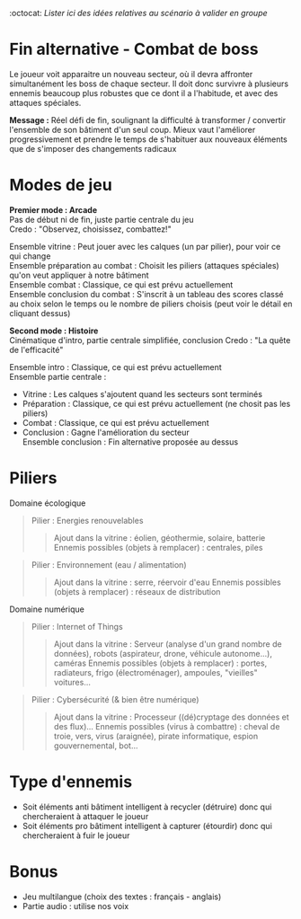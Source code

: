 :octocat: *Lister ici des idées relatives au scénario à valider en groupe*

# Fin alternative - Combat de boss

Le joueur voit apparaitre un nouveau secteur, où il devra affronter simultanément les boss de chaque secteur. Il doit donc survivre à plusieurs ennemis beaucoup plus robustes que ce dont il a l'habitude, et avec des attaques spéciales. 

**Message :** Réel défi de fin, soulignant la difficulté à transformer / convertir l'ensemble de son bâtiment d'un seul coup. Mieux vaut l'améliorer progressivement et prendre le temps de s'habituer aux nouveaux éléments que de s'imposer des changements radicaux


# Modes de jeu

**Premier mode : Arcade**  
Pas de début ni de fin, juste partie centrale du jeu  
Credo : "Observez, choisissez, combattez!"

Ensemble vitrine : Peut jouer avec les calques (un par pilier), pour voir ce qui change  
Ensemble préparation au combat : Choisit les piliers (attaques spéciales) qu'on veut appliquer à notre bâtiment  
Ensemble combat : Classique, ce qui est prévu actuellement  
Ensemble conclusion du combat : S'inscrit à un tableau des scores classé au choix selon le temps ou le nombre de piliers choisis (peut voir le détail en cliquant dessus)

**Second mode : Histoire**  
Cinématique d'intro, partie centrale simplifiée, conclusion
Credo : "La quête de l'efficacité"

Ensemble intro : Classique, ce qui est prévu actuellement  
Ensemble partie centrale :  
- Vitrine : Les calques s'ajoutent quand les secteurs sont terminés  
- Préparation : Classique, ce qui est prévu actuellement  (ne chosit pas les piliers)  
- Combat : Classique, ce qui est prévu actuellement  
- Conclusion : Gagne l'amélioration du secteur  
Ensemble conclusion : Fin alternative proposée au dessus

# Piliers

Domaine écologique
> Pilier : Energies renouvelables
>> Ajout dans la vitrine : éolien, géothermie, solaire, batterie
>> Ennemis possibles (objets à remplacer) : centrales, piles

> Pilier : Environnement (eau / alimentation)
>> Ajout dans la vitrine : serre, réervoir d'eau
>> Ennemis possibles (objets à remplacer) : réseaux de distribution

Domaine numérique
> Pilier : Internet of Things
>> Ajout dans la vitrine : Serveur (analyse d'un grand nombre de données), robots (aspirateur, drone, véhicule autonome...), caméras
>> Ennemis possibles (objets à remplacer) : portes, radiateurs, frigo (électroménager), ampoules, "vieilles" voitures...

> Pilier : Cybersécurité (& bien être numérique)
>> Ajout dans la vitrine : Processeur ((dé)cryptage des données et des flux)...
>> Ennemis possibles (virus à combattre) : cheval de troie, vers, virus (araignée), pirate informatique, espion gouvernemental, bot...

# Type d'ennemis

- Soit éléments anti bâtiment intelligent à recycler (détruire) donc qui chercheraient à attaquer le joueur
- Soit éléments pro bâtiment intelligent à capturer (étourdir) donc qui chercheraient à fuir le joueur

# Bonus

- Jeu multilangue (choix des textes : français - anglais)
- Partie audio : utilise nos voix
